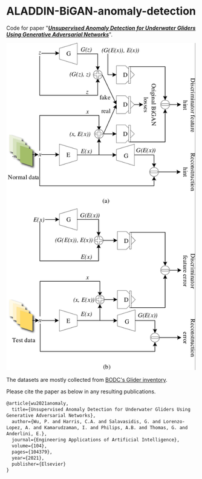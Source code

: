 # ALADDIN-BiGAN-anomaly-detection

Code for paper "[**_Unsupervised Anomaly Detection for Underwater Gliders Using Generative Adversarial Networks_**](https://doi.org/10.1016/j.engappai.2021.104379)". 

<img src=/images/gan_anomaly.png width="500" title="Anomaly detection using BiGAN for underwater gliders:  (a) training using normal data and (b)testing using unseen deployment data.">

The datasets are mostly collected from [BODC's Glider inventory](https://www.bodc.ac.uk/data/bodc_database/gliders/).

Please cite the paper as below in any resulting publications.
```
@article{wu2021anomaly,
  title={Unsupervised Anomaly Detection for Underwater Gliders Using Generative Adversarial Networks},
  author={Wu, P. and Harris, C.A. and Salavasidis, G. and Lorenzo-Lopez, A. and Kamarudzaman, I. and Philips, A.B. and Thomas, G. and Anderlini, E.},
  journal={Engineering Applications of Artificial Intelligence},
  volume={104},
  pages={104379},
  year={2021},
  publisher={Elsevier}
}
```
